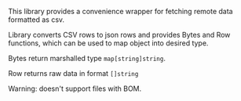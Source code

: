 This library provides a convenience wrapper for fetching remote data formatted as csv.

Library converts CSV rows to json rows and provides Bytes and Row functions, which can be used to map object into desired type.

Bytes return marshalled type `map[string]string`.

Row returns raw data in format `[]string`

Warning: doesn't support files with BOM.
